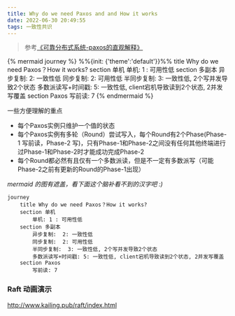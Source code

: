 ```yaml
---
title: Why do we need Paxos and and How it works
date: 2022-06-30 20:49:55
tags: 一致性共识
---
```


> 参考[《可靠分布式系统-paxos的直观解释》](https://blog.openacid.com/algo/paxos/)


{% mermaid journey %}
%%{init: {'theme':'default'}}%%
	title Why do we need Paxos？How it works?
	section 单机
		单机: 1 : 可用性低
	section 多副本
		异步复制:  2: 一致性低
		同步复制:  2: 可用性低
		半同步复制:  3: 一致性低, 2个写并发导致2个状态
		多数派读写+时间戳: 5: 一致性低, client宕机导致读到2个状态, 2并发写覆盖
	section Paxos
		写前读: 7
{% endmermaid %}

<!-- more -->
一些方便理解的重点
* 每个Paxos实例只维护一个值的状态
* 每个Paxos实例有多轮（Round）尝试写入，每个Round有2个Phase(Phase-1 写前读，Phase-2 写)，只有Phase-1和Phase-2之间没有任何其他终端进行过Phase-1和Phase-2时才能成功完成Phase-2
* 每个Round都必然有且仅有一个多数派读，但是不一定有多数派写（可能Phase-2之前有更新的Round的Phase-1出现）


*mermaid 的图有遮盖，看下面这个脑补看不到的汉字吧 :)*

```mermaid
journey
	title Why do we need Paxos？How it works?
	section 单机
		单机: 1 : 可用性低
	section 多副本
		异步复制:  2: 一致性低
		同步复制:  2: 可用性低
		半同步复制:  3: 一致性低, 2个写并发导致2个状态
		多数派读写+时间戳: 5: 一致性低, client宕机导致读到2个状态, 2并发写覆盖
	section Paxos
		写前读: 7
```


### Raft 动画演示
http://www.kailing.pub/raft/index.html
